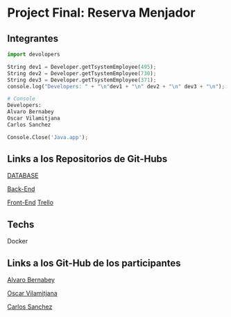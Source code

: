 # Project Final:  Reserva Menjador

## Integrantes

```python
import devolopers

String dev1 = Developer.getTsystemEmployee(495);
String dev2 = Developer.getTsystemEmployee(730);
String dev3 = Developer.getTsystemEmployee(371);
console.log("Developers: " + "\n"dev1 + "\n" dev2 + "\n" dev3 + "\n");

# Console
Developers:
Alvaro Bernabey
Oscar Vilamitjana
Carlos Sanchez

Console.Close('Java.app');
```
## Links a los Repositorios de Git-Hubs

[DATABASE](https://github.com/Chals20/ProyectoFinalBaseDatos)

[Back-End](https://github.com/Chals20/ProyectoFinalBackEnd)

[Front-End](https://github.com/Chals20/ProyectoFinalFrontEnd)
[Trello](https://trello.com/invite/b/edkbDSeG/ATTI41ef1470a40d02e8dafea2f574071b1e102C9012/reservacomedor)

## Techs
Docker

## Links a los Git-Hub de los participantes

[Alvaro Bernabey](https://github.com/alvarato)

[Oscar Vilamitjana](https://github.com/oscar08850)

[Carlos Sanchez](https://github.com/Chals20)

